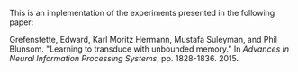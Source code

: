 This is an implementation of the experiments presented in the following paper:

Grefenstette, Edward, Karl Moritz Hermann, Mustafa Suleyman, and Phil Blunsom.
"Learning to transduce with unbounded memory." In _Advances in Neural
Information Processing Systems_, pp. 1828-1836. 2015.
